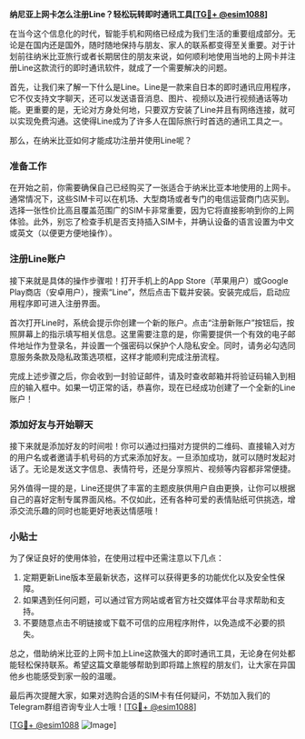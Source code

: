 **纳尼亚上网卡怎么注册Line？轻松玩转即时通讯工具[[TG💪+ @esim1088](https://t.me/s/esim1088)]**

在当今这个信息化的时代，智能手机和网络已经成为我们生活的重要组成部分。无论是在国内还是国外，随时随地保持与朋友、家人的联系都变得至关重要。对于计划前往纳米比亚旅行或者长期居住的朋友来说，如何顺利地使用当地的上网卡并注册Line这款流行的即时通讯软件，就成了一个需要解决的问题。

首先，让我们来了解一下什么是Line。Line是一款来自日本的即时通讯应用程序，它不仅支持文字聊天，还可以发送语音消息、图片、视频以及进行视频通话等功能。更重要的是，无论对方身处何地，只要双方安装了Line并且有网络连接，就可以实现免费沟通。这使得Line成为了许多人在国际旅行时首选的通讯工具之一。

那么，在纳米比亚如何才能成功注册并使用Line呢？

### 准备工作

在开始之前，你需要确保自己已经购买了一张适合于纳米比亚本地使用的上网卡。通常情况下，这些SIM卡可以在机场、大型商场或者专门的电信运营商门店买到。选择一张性价比高且覆盖范围广的SIM卡非常重要，因为它将直接影响到你的上网体验。此外，别忘了检查手机是否支持插入SIM卡，并确认设备的语言设置为中文或英文（以便更方便地操作）。

### 注册Line账户

接下来就是具体的操作步骤啦！打开手机上的App Store（苹果用户）或Google Play商店（安卓用户），搜索“Line”，然后点击下载并安装。安装完成后，启动应用程序即可进入注册界面。

首次打开Line时，系统会提示你创建一个新的账户。点击“注册新账户”按钮后，按照屏幕上的指示填写相关信息。这里需要注意的是，你需要提供一个有效的电子邮件地址作为登录名，并设置一个强密码以保护个人隐私安全。同时，请务必勾选同意服务条款及隐私政策选项框，这样才能顺利完成注册流程。

完成上述步骤之后，你会收到一封验证邮件，请及时查收邮箱并将验证码输入到相应的输入框中。如果一切正常的话，恭喜你，现在已经成功创建了一个全新的Line账户！

### 添加好友与开始聊天

接下来就是添加好友的时间啦！你可以通过扫描对方提供的二维码、直接输入对方的用户名或者邀请手机号码的方式来添加好友。一旦添加成功，就可以随时发起对话了。无论是发送文字信息、表情符号，还是分享照片、视频等内容都非常便捷。

另外值得一提的是，Line还提供了丰富的主题皮肤供用户自由更换，让你可以根据自己的喜好定制专属界面风格。不仅如此，还有各种可爱的表情贴纸可供挑选，增添交流乐趣的同时也能更好地表达情感哦！

### 小贴士

为了保证良好的使用体验，在使用过程中还需注意以下几点：

1. 定期更新Line版本至最新状态，这样可以获得更多的功能优化以及安全性保障。
2. 如果遇到任何问题，可以通过官方网站或者官方社交媒体平台寻求帮助和支持。
3. 不要随意点击不明链接或下载不可信的应用程序附件，以免造成不必要的损失。

总之，借助纳米比亚的上网卡加上Line这款强大的即时通讯工具，无论身在何处都能轻松保持联系。希望这篇文章能够帮助到即将踏上旅程的朋友们，让大家在异国他乡也能感受到家一般的温暖。

最后再次提醒大家，如果对选购合适的SIM卡有任何疑问，不妨加入我们的Telegram群组咨询专业人士哦！[[TG💪+ @esim1088](https://t.me/s/esim1088)]

[[TG💪+ @esim1088](https://t.me/s/esim1088) ![Image](https://i.postimg.cc/4NQfJmqS/Snipaste-2025-05-13-00-14-12.png)]